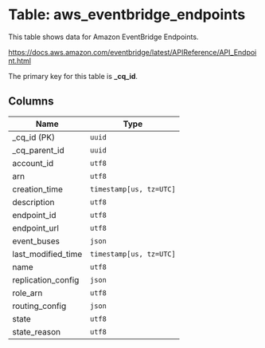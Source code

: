 # Table: aws_eventbridge_endpoints

This table shows data for Amazon EventBridge Endpoints.

https://docs.aws.amazon.com/eventbridge/latest/APIReference/API_Endpoint.html

The primary key for this table is **_cq_id**.

## Columns

| Name          | Type          |
| ------------- | ------------- |
|_cq_id (PK)|`uuid`|
|_cq_parent_id|`uuid`|
|account_id|`utf8`|
|arn|`utf8`|
|creation_time|`timestamp[us, tz=UTC]`|
|description|`utf8`|
|endpoint_id|`utf8`|
|endpoint_url|`utf8`|
|event_buses|`json`|
|last_modified_time|`timestamp[us, tz=UTC]`|
|name|`utf8`|
|replication_config|`json`|
|role_arn|`utf8`|
|routing_config|`json`|
|state|`utf8`|
|state_reason|`utf8`|